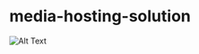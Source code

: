 # media-hosting-solution
![Alt Text](https://github.com/kareem-hijjawi/portfoliomedia/blob/main/hosting-media.svg)

